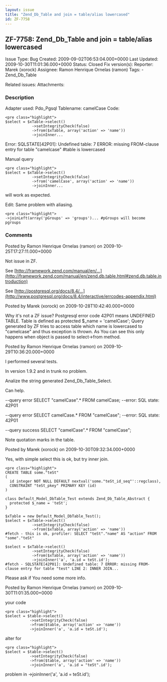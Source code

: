 ```yaml
---
layout: issue
title: "Zend_Db_Table and join = table/alias lowercased"
id: ZF-7758
---
```


ZF-7758: Zend\_Db\_Table and join = table/alias lowercased
----------------------------------------------------------

 Issue Type: Bug Created: 2009-09-02T06:53:04.000+0000 Last Updated: 2009-10-30T11:01:36.000+0000 Status: Closed Fix version(s): 
 Reporter:  Marek (xorock)  Assignee:  Ramon Henrique Ornelas (ramon)  Tags: - Zend\_Db\_Table
 
 Related issues: 
 Attachments: 
### Description

Adapter used: Pdo\_Pgsql Tablename: camelCase Code:

 
    <pre class="highlight"> 
    $select = $xTable->select()
                ->setIntegrityCheck(false)
                ->from($xTable, array('action' => 'name'))
                ->joinInner...


Error: SQLSTATE[42P01]: Undefined table: 7 ERROR: missing FROM-clause entry for table "camelcase" #table is lowercased

Manual query

 
    <pre class="highlight"> 
    $select = $xTable->select()
                ->setIntegrityCheck(false)
                ->from('camelCase', array('action' => 'name'))
                ->joinInner...


will work as expected.

Edit: Same problem with aliasing.

 
    <pre class="highlight">
    ->joinLeft(array('pGroups' => 'groups')... #pGroups will become pgroups


 

 

### Comments

Posted by Ramon Henrique Ornelas (ramon) on 2009-10-25T17:27:11.000+0000

Not issue in ZF.

See [http://framework.zend.com/manual/en/…](http://framework.zend.com/manual/en/zend.db.table.html#zend.db.table.introduction)

See [http://postgresql.org/docs/8.4/…](http://www.postgresql.org/docs/8.4/interactive/errcodes-appendix.html)

 

 

Posted by Marek (xorock) on 2009-10-28T10:42:40.000+0000

Why it's not a ZF issue? Postgresql error code 42P01 means UNDEFINED TABLE. Table is defined as protected $\_name = 'camelCase'; Query generated by ZF tries to access table which name is lowercased to "camelcase" and thus exception is thrown. As You can see this only happens when object is passed to select->from method.

 

 

Posted by Ramon Henrique Ornelas (ramon) on 2009-10-29T10:36:20.000+0000

I performed several tests.

In version 1.9.2 and in trunk no problem.

Analize the string generated Zend\_Db\_Table\_Select.

Can help.

--query error SELECT "camelCase".\* FROM camelCase; --error: SQL state: 42P01

--query error SELECT camelCase.\* FROM "camelCase"; --error: SQL state: 42P01

--query success SELECT "camelCase".\* FROM "camelCase";

Note quotation marks in the table.

 

 

Posted by Marek (xorock) on 2009-10-30T09:32:34.000+0000

Yes, with simple select this is ok, but try inner join.

 
    <pre class="highlight">
    CREATE TABLE some."teSt"
    (
      id integer NOT NULL DEFAULT nextval('some."teSt_id_seq"'::regclass),
      CONSTRAINT "teSt_pkey" PRIMARY KEY (id)
    )
    
    class Default_Model_DbTable_Test extends Zend_Db_Table_Abstract {
      protected $_name = 'teSt';
    }
    
    $xTable = new Default_Model_DbTable_Test();
    $select = $xTable->select()
                ->setIntegrityCheck(false)
                ->from($xTable, array('action' => 'name'))
    #fetch - this is ok, profiler: SELECT "teSt"."name" AS "action" FROM "some"."teSt"
    
    $select = $xTable->select()
                ->setIntegrityCheck(false)
                ->from($xTable, array('action' => 'name'))
                ->joinInner('a', 'a.id = teSt.id');
    #fetch - SQLSTATE[42P01]: Undefined table: 7 ERROR: missing FROM-clause entry for table "test" LINE 2: INNER JOIN...


Please ask if You need some more info.

 

 

Posted by Ramon Henrique Ornelas (ramon) on 2009-10-30T11:01:35.000+0000

your code

 
    <pre class="highlight">  
    $select = $table->select()
               ->setIntegrityCheck(false)
               ->from($table, array('action' => 'name'))
               ->joinInner('a', 'a.id = teSt.id');


alter for

 
    <pre class="highlight">
    $select = $table->select()
               ->setIntegrityCheck(false)
               ->from($table, array('action' => 'name'))
               ->joinInner('a', 'a.id = "teSt".id');


problem in ->joinInner('a', 'a.id = teSt.id');

 

 